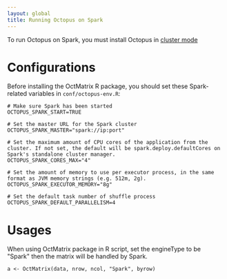 ```yaml
---
layout: global
title: Running Octopus on Spark
---
```


To run Octopus on Spark, you must install Octopus in [cluster mode](Running-Octopus-on-a-Cluster.html)

# Configurations
Before installing the OctMatrix R package, you should set these Spark-related variables in `conf/octopus-env.R`:

    # Make sure Spark has been started
    OCTOPUS_SPARK_START=TRUE
    
    # Set the master URL for the Spark cluster
    OCTOPUS_SPARK_MASTER="spark://ip:port"
    
    # Set the maximum amount of CPU cores of the application from the cluster. If not set, the default will be spark.deploy.defaultCores on Spark's standalone cluster manager.
    OCTOPUS_SPARK_CORES_MAX="4"
    
    # Set the amount of memory to use per executor process, in the same format as JVM memory strings (e.g. 512m, 2g). 
    OCTOPUS_SPARK_EXECUTOR_MEMORY="8g"
    
    # Set the default task number of shuffle process
    OCTOPUS_SPARK_DEFAULT_PARALLELISM=4

# Usages
When using OctMatrix package in R script, set the engineType to be "Spark" then the matrix will be handled by Spark.

    a <- OctMatrix(data, nrow, ncol, "Spark", byrow)
